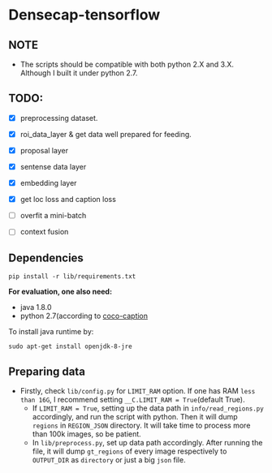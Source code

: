 # Densecap-tensorflow

## NOTE
* The scripts should be compatible with both python 2.X and 3.X. Although I built it under python 2.7.

## TODO:

- [x] preprocessing dataset.
- [x] roi_data_layer & get data well prepared for feeding.
- [x] proposal layer
- [x] sentense data layer
- [x] embedding layer
- [x] get loc loss and caption loss
- [ ] overfit a mini-batch
- [ ] context fusion


## Dependencies

```commandline
pip install -r lib/requirements.txt
```

**For evaluation, one also need:**  
* java 1.8.0
* python 2.7(according to [coco-caption](https://github.com/tylin/coco-caption)

To install java runtime by:  
```commandline
sudo apt-get install openjdk-8-jre
```

## Preparing data

* Firstly, check `lib/config.py` for `LIMIT_RAM` option. If one has RAM `less than 16G`, I recommend 
setting `__C.LIMIT_RAM = True`(default True).
    * If `LIMIT_RAM = True`, setting up the data path in `info/read_regions.py` accordingly, and run 
    the script with python. Then it will dump 
    `regions` in `REGION_JSON` directory. It will take time to process more than 100k images, so be patient.
    * In `lib/preprocess.py`, set up data path accordingly. After running the file, it will dump `gt_regions` of
    every image respectively to `OUTPUT_DIR` as `directory` or just a big `json` file.
